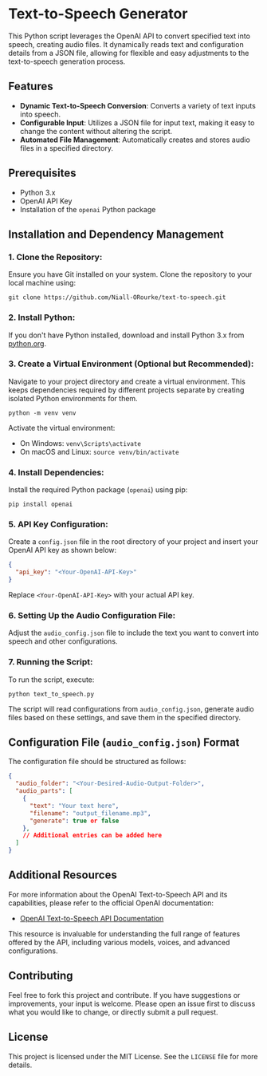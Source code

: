 # Text-to-Speech Generator

This Python script leverages the OpenAI API to convert specified text into speech, creating audio files. It dynamically reads text and configuration details from a JSON file, allowing for flexible and easy adjustments to the text-to-speech generation process.

## Features

- **Dynamic Text-to-Speech Conversion**: Converts a variety of text inputs into speech.
- **Configurable Input**: Utilizes a JSON file for input text, making it easy to change the content without altering the script.
- **Automated File Management**: Automatically creates and stores audio files in a specified directory.

## Prerequisites

- Python 3.x
- OpenAI API Key
- Installation of the `openai` Python package

## Installation and Dependency Management

### 1. Clone the Repository:

Ensure you have Git installed on your system. Clone the repository to your local machine using:

```
git clone https://github.com/Niall-ORourke/text-to-speech.git
```

### 2. Install Python:

If you don't have Python installed, download and install Python 3.x from [python.org](https://www.python.org/downloads/).

### 3. Create a Virtual Environment (Optional but Recommended):

Navigate to your project directory and create a virtual environment. This keeps dependencies required by different projects separate by creating isolated Python environments for them.

```
python -m venv venv
```

Activate the virtual environment:

- On Windows: `venv\Scripts\activate`
- On macOS and Linux: `source venv/bin/activate`

### 4. Install Dependencies:

Install the required Python package (`openai`) using pip:

```
pip install openai
```

### 5. API Key Configuration:

Create a `config.json` file in the root directory of your project and insert your OpenAI API key as shown below:

```json
{
  "api_key": "<Your-OpenAI-API-Key>"
}
```

Replace `<Your-OpenAI-API-Key>` with your actual API key.

### 6. Setting Up the Audio Configuration File:

Adjust the `audio_config.json` file to include the text you want to convert into speech and other configurations.

### 7. Running the Script:

To run the script, execute:

```
python text_to_speech.py
```

The script will read configurations from `audio_config.json`, generate audio files based on these settings, and save them in the specified directory.

## Configuration File (`audio_config.json`) Format

The configuration file should be structured as follows:

```json
{
  "audio_folder": "<Your-Desired-Audio-Output-Folder>",
  "audio_parts": [
    {
      "text": "Your text here",
      "filename": "output_filename.mp3",
      "generate": true or false
    },
    // Additional entries can be added here
  ]
}
```

## Additional Resources

For more information about the OpenAI Text-to-Speech API and its capabilities, please refer to the official OpenAI documentation:

- [OpenAI Text-to-Speech API Documentation](https://platform.openai.com/docs/guides/text-to-speech)

This resource is invaluable for understanding the full range of features offered by the API, including various models, voices, and advanced configurations.

## Contributing

Feel free to fork this project and contribute. If you have suggestions or improvements, your input is welcome. Please open an issue first to discuss what you would like to change, or directly submit a pull request.

## License

This project is licensed under the MIT License. See the `LICENSE` file for more details.
